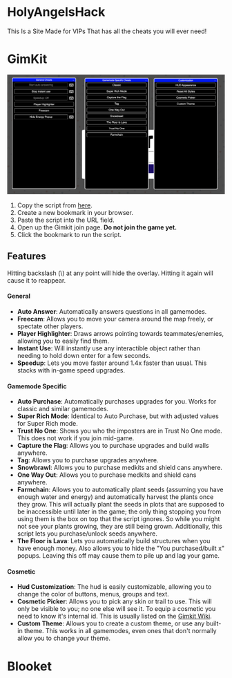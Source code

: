 # HolyAngelsHack
This Is a Site Made for VIPs That has all the cheats you will ever need!

# GimKit
![alt text](examples/GimKit.png)
1. Copy the script from [here](/build/bundle.bookmarklet.txt).
2. Create a new bookmark in your browser.
3. Paste the script into the URL field.
4. Open up the Gimkit join page. **Do not join the game yet.**
5. Click the bookmark to run the script.

## Features

Hitting backslash (\\) at any point will hide the overlay. Hitting it again will cause it to reappear.

#### General

- **Auto Answer**: Automatically answers questions in all gamemodes.
- **Freecam**: Allows you to move your camera around the map freely, or spectate other players.
- **Player Highlighter**: Draws arrows pointing towards teammates/enemies, allowing you to easily find them.
- **Instant Use**: Will instantly use any interactible object rather than needing to hold down enter for a few seconds.
- **Speedup**: Lets you move faster around 1.4x faster than usual. This stacks with in-game speed upgrades.

#### Gamemode Specific

- **Auto Purchase**: Automatically purchases upgrades for you. Works for classic and similar gamemodes.
- **Super Rich Mode**: Identical to Auto Purchase, but with adjusted values for Super Rich mode.
- **Trust No One**: Shows you who the imposters are in Trust No One mode. This does not work if you join mid-game.
- **Capture the Flag**: Allows you to purchase upgrades and build walls anywhere.
- **Tag**: Allows you to purchase upgrades anywhere.
- **Snowbrawl**: Allows you to purchase medkits and shield cans anywhere.
- **One Way Out**: Allows you to purchase medkits and shield cans anywhere.
- **Farmchain**: Allows you to automatically plant seeds (assuming you have enough water and energy) and automatically harvest the plants once they grow. This will actually plant the seeds in plots that are supposed to be inaccessible until later in the game; the only thing stopping you from using them is the box on top that the script ignores. So while you might not see your plants growing, they are still being grown. Additionally, this script lets you purchase/unlock seeds anywhere.
- **The Floor is Lava**: Lets you automatically build structures when you have enough money. Also allows you to hide the "You purchased/built x" popups. Leaving this off may cause them to pile up and lag your game.

#### Cosmetic

- **Hud Customization**: The hud is easily customizable, allowing you to change the color of buttons, menus, groups and text.
- **Cosmetic Picker**: Allows you to pick any skin or trail to use. This will only be visible to you; no one else will see it. To equip a cosmetic you need to know it's internal id. This is usually listed on the [Gimkit Wiki](https://gimkit.fandom.com/wiki/Cosmetics).
- **Custom Theme**: Allows you to create a custom theme, or use any built-in theme. This works in all gamemodes, even ones that don't normally allow you to change your theme.

# Blooket

